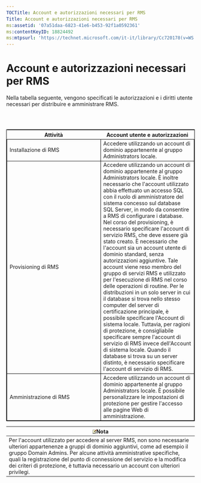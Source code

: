 ```yaml
---
TOCTitle: Account e autorizzazioni necessari per RMS
Title: Account e autorizzazioni necessari per RMS
ms:assetid: '07a51daa-6823-41e6-b453-92f1a0592361'
ms:contentKeyID: 18824492
ms:mtpsurl: 'https://technet.microsoft.com/it-it/library/Cc720178(v=WS.10)'
---
```


Account e autorizzazioni necessari per RMS
==========================================

Nella tabella seguente, vengono specificati le autorizzazioni e i diritti utente necessari per distribuire e amministrare RMS.

###  

 
<table style="border:1px solid black;">
<colgroup>
<col width="50%" />
<col width="50%" />
</colgroup>
<thead>
<tr class="header">
<th>Attività</th>
<th>Account utente e autorizzazioni</th>
</tr>
</thead>
<tbody>
<tr class="odd">
<td style="border:1px solid black;">Installazione di RMS</td>
<td style="border:1px solid black;">Accedere utilizzando un account di dominio appartenente al gruppo Administrators locale.</td>
</tr>
<tr class="even">
<td style="border:1px solid black;">Provisioning di RMS</td>
<td style="border:1px solid black;">Accedere utilizzando un account di dominio appartenente al gruppo Administrators locale. È inoltre necessario che l'account utilizzato abbia effettuato un accesso SQL con il ruolo di amministratore del sistema concesso sul database SQL Server, in modo da consentire a RMS di configurare i database.
Nel corso del provisioning, è necessario specificare l'account di servizio RMS, che deve essere già stato creato. È necessario che l'account sia un account utente di dominio standard, senza autorizzazioni aggiuntive. Tale account viene reso membro del gruppo di servizi RMS e utilizzato per l'esecuzione di RMS nel corso delle operazioni di routine.
Per le distribuzioni in un solo server in cui il database si trova nello stesso computer del server di certificazione principale, è possibile specificare l'Account di sistema locale. Tuttavia, per ragioni di protezione, è consigliabile specificare sempre l'account di servizio di RMS invece dell'Account di sistema locale. Quando il database si trova su un server distinto, è necessario specificare l'account di servizio di RMS.</td>
</tr>
<tr class="odd">
<td style="border:1px solid black;">Amministrazione di RMS</td>
<td style="border:1px solid black;">Accedere utilizzando un account di dominio appartenente al gruppo Administrators locale. È possibile personalizzare le impostazioni di protezione per gestire l'accesso alle pagine Web di amministrazione.</td>
</tr>
</tbody>
</table>
  
| ![](images/Cc720178.note(WS.10).gif)Nota                                                                                                                                                                                                                                                                                                                   |  
|-----------------------------------------------------------------------------------------------------------------------------------------------------------------------------------------------------------------------------------------------------------------------------------------------------------------------------------------------------------------------------------------|  
| Per l'account utilizzato per accedere al server RMS, non sono necessarie ulteriori appartenenze a gruppi di dominio aggiuntivi, come ad esempio il gruppo Domain Admins. Per alcune attività amministrative specifiche, quali la registrazione del punto di connessione del servizio e la modifica dei criteri di protezione, è tuttavia necessario un account con ulteriori privilegi. |
